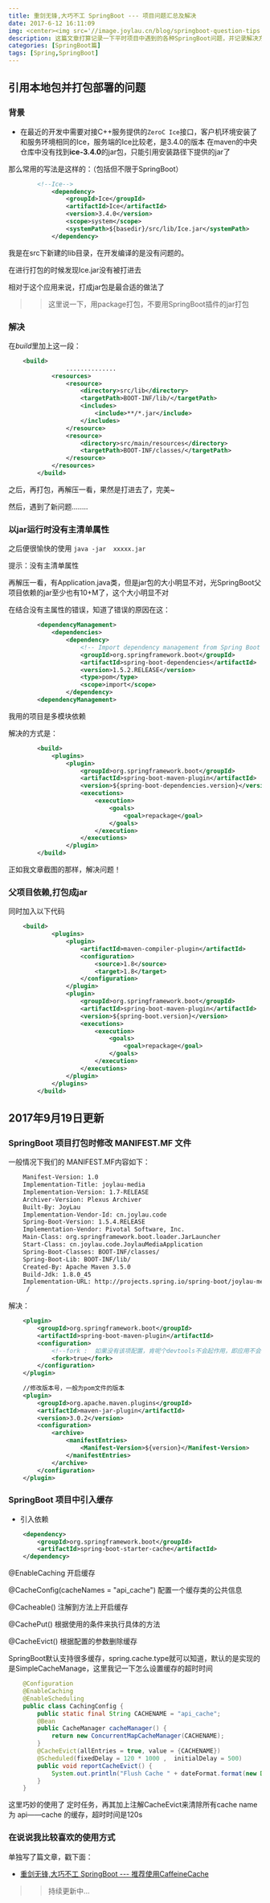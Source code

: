 ```yaml
---
title: 重剑无锋,大巧不工 SpringBoot --- 项目问题汇总及解决
date: 2017-6-12 16:11:09
img: <center><img src='//image.joylau.cn/blog/springboot-question-tips.png' alt='SpringBoot-Question-Tips.png'></center>
description: 这篇文章打算记录一下平时项目中遇到的各种SpringBoot问题，并记录解决方案<br>持续更新......
categories: [SpringBoot篇]
tags: [Spring,SpringBoot]
---
```


<!-- more -->

## 引用本地包并打包部署的问题

### 背景

- 在最近的开发中需要对接C++服务提供的`ZeroC Ice`接口，客户机环境安装了和服务环境相同的Ice，服务端的Ice比较老，是3.4.0的版本
在maven的中央仓库中没有找到**ice-3.4.0**的jar包，只能引用安装路径下提供的jar了

那么常用的写法是这样的：（包括但不限于SpringBoot）

``` xml
        <!--Ice-->
            <dependency>
                <groupId>Ice</groupId>
                <artifactId>Ice</artifactId>
                <version>3.4.0</version>
                <scope>system</scope>
                <systemPath>${basedir}/src/lib/Ice.jar</systemPath>
            </dependency>
```

我是在src下新建的lib目录，在开发编译的是没有问题的。

在进行打包的时候发现Ice.jar没有被打进去

相对于这个应用来说，打成jar包是最合适的做法了

>> 这里说一下，用package打包，不要用SpringBoot插件的jar打包



### 解决

在*build*里加上这一段：
``` xml
    <build>
                ..............
            <resources>
                <resource>
                    <directory>src/lib</directory>
                    <targetPath>BOOT-INF/lib/</targetPath>
                    <includes>
                        <include>**/*.jar</include>
                    </includes>
                </resource>
                <resource>
                    <directory>src/main/resources</directory>
                    <targetPath>BOOT-INF/classes/</targetPath>
                </resource>
            </resources>
        </build>
```

之后，再打包，再解压一看，果然是打进去了，完美~


然后，遇到了新问题........


### 以jar运行时没有主清单属性

之后便很愉快的使用 `java -jar  xxxxx.jar`

提示：没有主清单属性

再解压一看，有Application.java类，但是jar包的大小明显不对，光SpringBoot父项目依赖的jar至少也有10+M了，这个大小明显不对


在结合没有主属性的错误，知道了错误的原因在这：

``` xml
        <dependencyManagement>
    		<dependencies>
    			<dependency>
    				<!-- Import dependency management from Spring Boot -->
    				<groupId>org.springframework.boot</groupId>
    				<artifactId>spring-boot-dependencies</artifactId>
    				<version>1.5.2.RELEASE</version>
    				<type>pom</type>
    				<scope>import</scope>
    			</dependency>
    	<dependencyManagement>
```

我用的项目是多模块依赖

解决的方式是：

``` xml
        <build>
            <plugins>
                <plugin>
                    <groupId>org.springframework.boot</groupId>
                    <artifactId>spring-boot-maven-plugin</artifactId>
                    <version>${spring-boot-dependencies.version}</version>
                    <executions>
                        <execution>
                            <goals>
                                <goal>repackage</goal>
                            </goals>
                        </execution>
                    </executions>
                </plugin>
        </build>
```

正如我文章截图的那样，解决问题！


### 父项目依赖,打包成jar

同时加入以下代码
``` xml
    <build>
            <plugins>
                <plugin>
                    <artifactId>maven-compiler-plugin</artifactId>
                    <configuration>
                        <source>1.8</source>
                        <target>1.8</target>
                    </configuration>
                </plugin>
                <plugin>
                    <groupId>org.springframework.boot</groupId>
                    <artifactId>spring-boot-maven-plugin</artifactId>
                    <version>${spring-boot.version}</version>
                    <executions>
                        <execution>
                            <goals>
                                <goal>repackage</goal>
                            </goals>
                        </execution>
                    </executions>
                </plugin>
            </plugins>
        </build>
```

## 2017年9月19日更新

### SpringBoot 项目打包时修改 MANIFEST.MF 文件

一般情况下我们的 MANIFEST.MF内容如下：

``` bash
    Manifest-Version: 1.0
    Implementation-Title: joylau-media
    Implementation-Version: 1.7-RELEASE
    Archiver-Version: Plexus Archiver
    Built-By: JoyLau
    Implementation-Vendor-Id: cn.joylau.code
    Spring-Boot-Version: 1.5.4.RELEASE
    Implementation-Vendor: Pivotal Software, Inc.
    Main-Class: org.springframework.boot.loader.JarLauncher
    Start-Class: cn.joylau.code.JoylauMediaApplication
    Spring-Boot-Classes: BOOT-INF/classes/
    Spring-Boot-Lib: BOOT-INF/lib/
    Created-By: Apache Maven 3.5.0
    Build-Jdk: 1.8.0_45
    Implementation-URL: http://projects.spring.io/spring-boot/joylau-media
     /

```



解决：



``` xml
    <plugin>
        <groupId>org.springframework.boot</groupId>
        <artifactId>spring-boot-maven-plugin</artifactId>
        <configuration>
            <!--fork :  如果没有该项配置，肯呢个devtools不会起作用，即应用不会restart -->
            <fork>true</fork>
        </configuration>
    </plugin>
    
    //修改版本号，一般为pom文件的版本
    <plugin>
        <groupId>org.apache.maven.plugins</groupId>
        <artifactId>maven-jar-plugin</artifactId>
        <version>3.0.2</version>
        <configuration>
            <archive>
                <manifestEntries>
                    <Manifest-Version>${version}</Manifest-Version>
                </manifestEntries>
            </archive>
        </configuration>
    </plugin>
```




### SpringBoot 项目中引入缓存
- 引入依赖

``` xml
    <dependency>
        <groupId>org.springframework.boot</groupId>
        <artifactId>spring-boot-starter-cache</artifactId>
    </dependency>
```

@EnableCaching 开启缓存

@CacheConfig(cacheNames = "api_cache") 配置一个缓存类的公共信息

@Cacheable() 注解到方法上开启缓存

@CachePut() 根据使用的条件来执行具体的方法

@CacheEvict() 根据配置的参数删除缓存

SpringBoot默认支持很多缓存，spring.cache.type就可以知道，默认的是实现的是SimpleCacheManage，这里我记一下怎么设置缓存的超时时间



``` java
    @Configuration
    @EnableCaching
    @EnableScheduling
    public class CachingConfig {
        public static final String CACHENAME = "api_cache";
        @Bean
        public CacheManager cacheManager() {
            return new ConcurrentMapCacheManager(CACHENAME);
        }
        @CacheEvict(allEntries = true, value = {CACHENAME})
        @Scheduled(fixedDelay = 120 * 1000 ,  initialDelay = 500)
        public void reportCacheEvict() {
            System.out.println("Flush Cache " + dateFormat.format(new Date()));
        }
    }
```



这里巧妙的使用了 定时任务，再其加上注解CacheEvict来清除所有cache name 为 api——cache 的缓存，超时时间是120s


### 在说说我比较喜欢的使用方式

单独写了篇文章，戳下面：
- [重剑无锋,大巧不工 SpringBoot --- 推荐使用CaffeineCache](/2017/09/19/SpringBoot-CaffeineCache/)



>> 持续更新中...